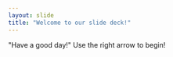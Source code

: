 ```yaml
---
layout: slide
title: "Welcome to our slide deck!"
---
```

"Have a good day!"
Use the right arrow to begin!
